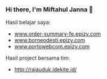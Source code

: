 ### Hi there, I'm Miftahul Janna 👋



Hasil belajar saya: 
- www.order-summary-fe.epizy.com
- www.borneodesti.epizy.com
- www.portowebcom.epizy.com

Hasil project bersama tim:
- http://rajauduk.idekite.id/

<!--
**miftahuljna127/miftahuljna127** is a ✨ _special_ ✨ repository because its `README.md` (this file) appears on your GitHub profile.

Here are some ideas to get you started:

- 🔭 I’m currently working on ...
- 🌱 I’m currently learning ...
- 👯 I’m looking to collaborate on ...
- 🤔 I’m looking for help with ...
- 💬 Ask me about ...
- 📫 How to reach me: ...
- 😄 Pronouns: ...
- ⚡ Fun fact: ...
-->

